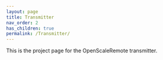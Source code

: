 ```yaml
---
layout: page
title: Transmitter
nav_order: 2
has_children: true
permalink: /Transmitter/
---
```


This is the project page for the OpenScaleRemote transmitter.
